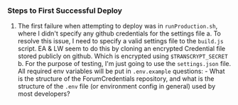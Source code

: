 
### Steps to First Successful Deploy
1. The first failure when attempting to deploy was in `runProduction.sh`, where I didn't specify any github credentials for the settings file
    a. To resolve this issue, I need to specify a valid settings file to the `build.js` script. EA & LW seem to do this by cloning an encrypted Credential file stored publicly on github. Which is encrypted using `$TRANSCRYPT_SECRET`
    b. For the purpose of testing, I'm just going to use the `settings.json` file. All required env variables will be put in `.env.example`
    questions:
        - What is the structure of the ForumCredentials repository, and what is the structure of the `.env` file (or environment config in general) used by most developers?